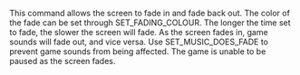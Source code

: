 This command allows the screen to fade in and fade back out. The color of the fade can be set through SET_FADING_COLOUR. The longer the time set to fade, the slower the screen will fade. As the screen fades in, game sounds will fade out, and vice versa. Use SET_MUSIC_DOES_FADE to prevent game sounds from being affected. The game is unable to be paused as the screen fades.
